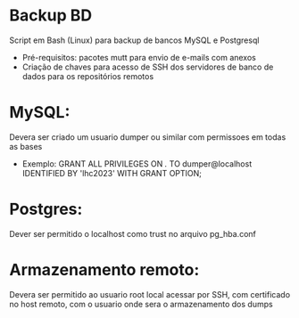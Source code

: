# Backup BD
Script em Bash (Linux) para backup de bancos MySQL e Postgresql
- Pré-requisitos: pacotes mutt para envio de e-mails com anexos
- Criação de chaves para acesso de SSH dos servidores de banco de dados para os repositórios remotos

# MySQL:
Devera ser criado um usuario dumper ou similar com permissoes em todas as bases
- Exemplo: GRANT ALL PRIVILEGES ON *.* TO dumper@localhost IDENTIFIED BY 'lhc2023' WITH GRANT OPTION;
# Postgres:
Dever ser permitido o localhost como trust no arquivo pg_hba.conf
# Armazenamento remoto:
Devera ser permitido ao usuario root local acessar por SSH, com certificado no host remoto, com o usuario onde sera o armazenamento dos dumps
